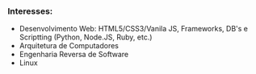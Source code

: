 
### Interesses:

* Desenvolvimento Web: HTML5/CSS3/Vanila JS, Frameworks, DB's e Scriptting (Python, Node.JS, Ruby, etc.)
* Arquitetura de Computadores
* Engenharia Reversa de Software
* Linux
